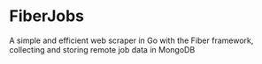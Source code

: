 # FiberJobs

A simple and efficient web scraper in Go with the Fiber framework, collecting and storing remote job data in MongoDB